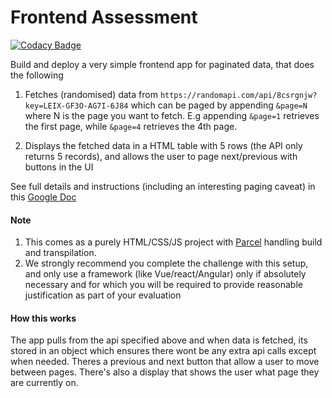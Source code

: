 # Frontend Assessment

[![Codacy Badge](https://app.codacy.com/project/badge/Grade/98108a71ddbc45468f79f7743b6d1008)](https://www.codacy.com/gh/MarvellousUbani/pipelinev2/dashboard?utm_source=github.com&amp;utm_medium=referral&amp;utm_content=MarvellousUbani/pipelinev2&amp;utm_campaign=Badge_Grade)

Build and deploy a very simple frontend app for paginated data, that does the following

1.  Fetches (randomised) data from `https://randomapi.com/api/8csrgnjw?key=LEIX-GF3O-AG7I-6J84` which can be paged by appending `&page=N` where N is the page you want to fetch. E.g appending `&page=1` retrieves the first page, while `&page=4` retrieves the 4th page.

2.  Displays the fetched data in a HTML table with 5 rows (the API only returns 5 records), and allows the user to page next/previous with buttons in the UI

See full details and instructions (including an interesting paging caveat) in this [Google Doc](https://docs.google.com/document/d/1hGXXPykXqO6b9Z2pm55-2T83AIA39cQ3FQxtbGkoR5Y)

#### Note

1.  This comes as a purely HTML/CSS/JS project with [Parcel](https://parceljs.org/docs/) handling build and transpilation. 
2.  We strongly recommend you complete the challenge with this setup, and only use a framework (like Vue/react/Angular) only if absolutely necessary and for which you will be required to provide reasonable justification as part of your evaluation


#### How this works

The app pulls from the api specified above and when data is fetched, its stored in an object which ensures there wont be any extra api calls except when needed. Theres a previous and next button that allow a user to move between pages. There's also a display that shows the user what page they are currently on.

